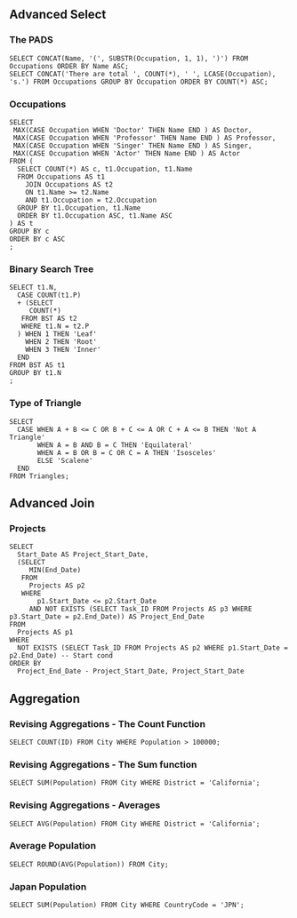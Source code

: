 

## Advanced Select

### The PADS

```MySQL
SELECT CONCAT(Name, '(', SUBSTR(Occupation, 1, 1), ')') FROM Occupations ORDER BY Name ASC;
SELECT CONCAT('There are total ', COUNT(*), ' ', LCASE(Occupation), 's.') FROM Occupations GROUP BY Occupation ORDER BY COUNT(*) ASC;
```

### Occupations

```MySQL
SELECT
 MAX(CASE Occupation WHEN 'Doctor' THEN Name END ) AS Doctor,
 MAX(CASE Occupation WHEN 'Professor' THEN Name END ) AS Professor, 
 MAX(CASE Occupation WHEN 'Singer' THEN Name END ) AS Singer,
 MAX(CASE Occupation WHEN 'Actor' THEN Name END ) AS Actor
FROM (
  SELECT COUNT(*) AS c, t1.Occupation, t1.Name
  FROM Occupations AS t1 
    JOIN Occupations AS t2 
    ON t1.Name >= t2.Name 
    AND t1.Occupation = t2.Occupation
  GROUP BY t1.Occupation, t1.Name
  ORDER BY t1.Occupation ASC, t1.Name ASC
) AS t
GROUP BY c
ORDER BY c ASC
;
```

### Binary Search Tree

```MySQL
SELECT t1.N, 
  CASE COUNT(t1.P)  
  + (SELECT
     COUNT(*)
   FROM BST AS t2
   WHERE t1.N = t2.P
  ) WHEN 1 THEN 'Leaf'
    WHEN 2 THEN 'Root'
    WHEN 3 THEN 'Inner'
  END
FROM BST AS t1
GROUP BY t1.N
;
```

### Type of Triangle

```MySQL
SELECT
  CASE WHEN A + B <= C OR B + C <= A OR C + A <= B THEN 'Not A Triangle' 
       WHEN A = B AND B = C THEN 'Equilateral' 
       WHEN A = B OR B = C OR C = A THEN 'Isosceles'
       ELSE 'Scalene' 
  END
FROM Triangles;
```

## Advanced Join 

### Projects

```MySQL
SELECT
  Start_Date AS Project_Start_Date,
  (SELECT
     MIN(End_Date)
   FROM
     Projects AS p2
   WHERE
       p1.Start_Date <= p2.Start_Date
     AND NOT EXISTS (SELECT Task_ID FROM Projects AS p3 WHERE p3.Start_Date = p2.End_Date)) AS Project_End_Date
FROM
  Projects AS p1
WHERE
  NOT EXISTS (SELECT Task_ID FROM Projects AS p2 WHERE p1.Start_Date = p2.End_Date) -- Start cond
ORDER BY
  Project_End_Date - Project_Start_Date, Project_Start_Date
```

## Aggregation

### Revising Aggregations - The Count Function

```Oracle
SELECT COUNT(ID) FROM City WHERE Population > 100000;
```

### Revising Aggregations - The Sum function

```Oracle
SELECT SUM(Population) FROM City WHERE District = 'California';
```

### Revising Aggregations - Averages

```Oracle
SELECT AVG(Population) FROM City WHERE District = 'California';
```

### Average Population

```MySQL
SELECT ROUND(AVG(Population)) FROM City;
```

### Japan Population

```MySQL
SELECT SUM(Population) FROM City WHERE CountryCode = 'JPN';
```
